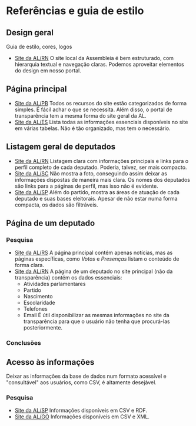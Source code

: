 # Referências e guia de estilo

## Design geral
Guia de estilo, cores, logos
- [Site da AL/RN](http://www.al.rn.gov.br/portal/ "AL/RN")
  O site local da Assembleia é bem estruturado, com hierarquia textual e
  navegação claras. Podemos aproveitar elementos do design em nosso portal.

## Página principal
- [Site da AL/PB](http://www.al.pb.gov.br/transparencia "AL/PB")
  Todos os recursos do site estão categorizados de forma simples. É fácil achar
  o que se necessita. Além disso, o portal de transparência tem a mesma forma
  do site geral da AL.
- [Site da AL/ES](http://www.al.es.gov.br/sptl/frmPortal.aspx "AL/ES")
  Lista todas as informações essenciais disponíveis no site em várias tabelas.
  Não é tão organizado, mas tem o necessário.

## Listagem geral de deputados
- [Site da AL/RN](http://www.al.rn.gov.br/portal/atuallegislatura "AL/RN")
  Listagem clara com informações principais e links para o perfil completo de
  cada deputado. Poderia, talvez, ser mais compacto.
- [Site da AL/SC](http://www.alesc.sc.gov.br/portal/deputados/deputados.php
  "AL/SC")
  Não mostra a foto, conseguindo assim deixar as informações dispostas de
  maneira mais clara. Os nomes dos deputados são links para a páginas de
  perfil, mas isso não é evidente.
- [Site da AL/SP](http://www.al.sp.gov.br/alesp/deputados-estaduais/ "AL/SP")
  Além do partido, mostra as áreas de atuação de cada deputado e suas bases
  eleitorais. Apesar de não estar numa forma compacta, os dados são filtráveis.

## Página de um deputado

### Pesquisa
- [Site da AL/RS](http://www2.al.rs.gov.br/adolfobrito/Principal/tabid/537/Default.aspx "AL/RS")
  A página principal contém apenas notícias, mas as páginas específicas, como
  _Votos_ e _Presenças_ listam o conteúdo de forma clara.
- [Site da AL/RN](http://www.al.rn.gov.br/portal/deputados/98/george-soares "AL/RN")
  A página de um deputado no site principal (não da transparência) contém os
  dados essenciais:
  - Atividades parlamentares
  - Partido
  - Nascimento
  - Escolaridade
  - Telefones
  - Email
  É útil disponibilizar as mesmas informações no site da transparência para que
  o usuário não tenha que procurá-las posteriormente.

### Conclusões

## Acesso às informações
Deixar as informações da base de dados num formato acessível e "consultável"
aos usuários, como CSV, é altamente desejável.

### Pesquisa
- [Site da AL/SP](http://www.al.sp.gov.br/assembleia/transparencia/dados-abertos/ "AL/SP")
  Informações disponíveis em CSV e RDF.
- [Site da AL/GO](http://al.go.leg.br/transparencia/licitacoes/index/ano/2013/fase/todas/modalidade/todas "AL/GO")
  Informações disponíveis em CSV e XML.
